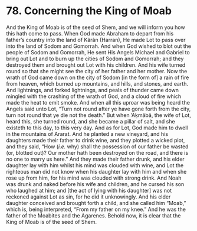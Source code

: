 # 78. Concerning the King of Moab

And the King of Moab is of the seed of Shem, and we will inform you how this hath come to pass. When God made Abraham to depart from his father’s country into the land of Kârân (Harran), He made Lot to pass over into the land of Sodom and Gomorrah. And when God wished to blot out the people of Sodom and Gomorrah, He sent His Angels Michael and Gabriel to bring out Lot and to burn up the cities of Sodom and Gomorrah; and they destroyed them and brought out Lot with his children. And his wife turned round so that she might see the city of her father and her mother. Now the wrath of God came down on the city of Sodom [in the form of] a rain of fire from heaven, which burned up mountains, and hills, and stones, and earth. And lightnings, and forked lightnings, and peals of thunder came down mingled with the crashing of the wrath of God, and a cloud of fire which made the heat to emit smoke. And when all this uproar was being heard the Angels said unto Lot, “Turn not round after ye have gone forth from the city, turn not round that ye die not the death.” But when ’Aḳmâbâ, the wife of Lot, heard this, she turned round, and she became a pillar of salt, and she existeth to this day, to this very day. And as for Lot, God made him to dwell in the mountains of Ararat. And he planted a new vineyard, and his daughters made their father to drink wine, and they plotted a wicked plot, and they said, “How (*i.e.* why) shall the possession of our father be wasted (or, blotted out)? Our mother hath been destroyed on the road, and there is no one to marry us here.” And they made their father drunk, and his elder daughter lay with him whilst his mind was clouded with wine, and Lot the righteous man did not know when his daughter lay with him and when she rose up from him, for his mind was clouded with strong drink. And Noah was drunk and naked before his wife and children, and he cursed his son who laughed at him; and [the act of lying with his daughter] was not reckoned against Lot as sin, for he did it unknowingly. And his elder daughter conceived and brought forth a child, and she called him “Moab,” which is, being interpreted, “From my father on my knee.” And he was the father of the Moabites and the Agarenes. Behold now, it is clear that the King of Moab is of the seed of Shem.

